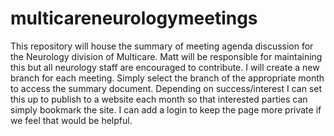 # multicareneurologymeetings

This repository will house the summary of meeting agenda discussion for the Neurology division of Multicare.  Matt will be responsible for maintaining this but all neurology staff are encouraged to contribute.  I will create a new branch for each meeting.  Simply select the branch of the appropriate month to access the summary document.  Depending on success/interest I can set this up to publish to a website each month so that interested parties can simply bookmark the site. I can add a login to keep the page more private if we feel that would be helpful.
